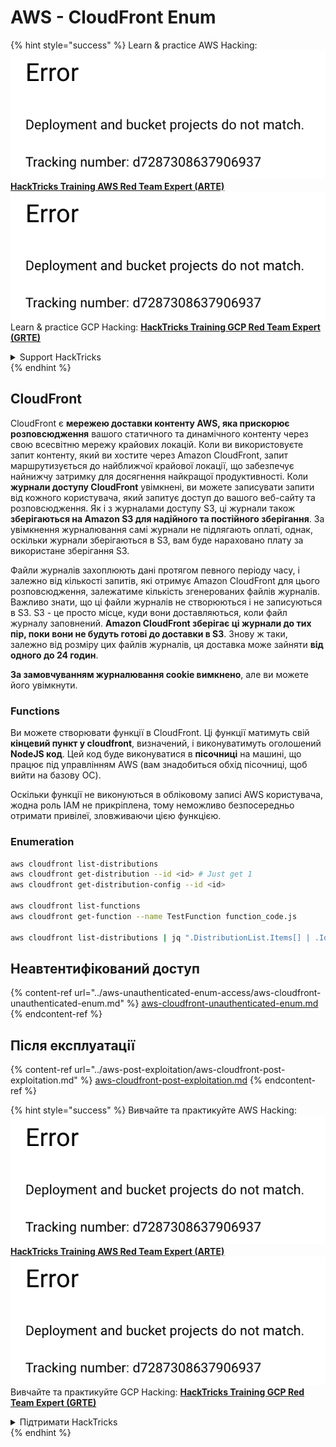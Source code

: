 # AWS - CloudFront Enum

{% hint style="success" %}
Learn & practice AWS Hacking:<img src="../../../.gitbook/assets/image (1) (1).png" alt="" data-size="line">[**HackTricks Training AWS Red Team Expert (ARTE)**](https://training.hacktricks.xyz/courses/arte)<img src="../../../.gitbook/assets/image (1) (1).png" alt="" data-size="line">\
Learn & practice GCP Hacking: <img src="../../../.gitbook/assets/image (2).png" alt="" data-size="line">[**HackTricks Training GCP Red Team Expert (GRTE)**<img src="../../../.gitbook/assets/image (2).png" alt="" data-size="line">](https://training.hacktricks.xyz/courses/grte)

<details>

<summary>Support HackTricks</summary>

* Check the [**subscription plans**](https://github.com/sponsors/carlospolop)!
* **Join the** 💬 [**Discord group**](https://discord.gg/hRep4RUj7f) or the [**telegram group**](https://t.me/peass) or **follow** us on **Twitter** 🐦 [**@hacktricks\_live**](https://twitter.com/hacktricks\_live)**.**
* **Share hacking tricks by submitting PRs to the** [**HackTricks**](https://github.com/carlospolop/hacktricks) and [**HackTricks Cloud**](https://github.com/carlospolop/hacktricks-cloud) github repos.

</details>
{% endhint %}

## CloudFront

CloudFront є **мережею доставки контенту AWS, яка прискорює розповсюдження** вашого статичного та динамічного контенту через свою всесвітню мережу крайових локацій. Коли ви використовуєте запит контенту, який ви хостите через Amazon CloudFront, запит маршрутизується до найближчої крайової локації, що забезпечує найнижчу затримку для досягнення найкращої продуктивності. Коли **журнали доступу CloudFront** увімкнені, ви можете записувати запити від кожного користувача, який запитує доступ до вашого веб-сайту та розповсюдження. Як і з журналами доступу S3, ці журнали також **зберігаються на Amazon S3 для надійного та постійного зберігання**. За увімкнення журналювання самі журнали не підлягають оплаті, однак, оскільки журнали зберігаються в S3, вам буде нараховано плату за використане зберігання S3.

Файли журналів захоплюють дані протягом певного періоду часу, і залежно від кількості запитів, які отримує Amazon CloudFront для цього розповсюдження, залежатиме кількість згенерованих файлів журналів. Важливо знати, що ці файли журналів не створюються і не записуються в S3. S3 - це просто місце, куди вони доставляються, коли файл журналу заповнений. **Amazon CloudFront зберігає ці журнали до тих пір, поки вони не будуть готові до доставки в S3**. Знову ж таки, залежно від розміру цих файлів журналів, ця доставка може зайняти **від одного до 24 годин**.

**За замовчуванням журналювання cookie вимкнено**, але ви можете його увімкнути.

### Functions

Ви можете створювати функції в CloudFront. Ці функції матимуть свій **кінцевий пункт у cloudfront**, визначений, і виконуватимуть оголошений **NodeJS код**. Цей код буде виконуватися в **пісочниці** на машині, що працює під управлінням AWS (вам знадобиться обхід пісочниці, щоб вийти на базову ОС).

Оскільки функції не виконуються в обліковому записі AWS користувача, жодна роль IAM не прикріплена, тому неможливо безпосередньо отримати привілеї, зловживаючи цією функцією.

### Enumeration
```bash
aws cloudfront list-distributions
aws cloudfront get-distribution --id <id> # Just get 1
aws cloudfront get-distribution-config --id <id>

aws cloudfront list-functions
aws cloudfront get-function --name TestFunction function_code.js

aws cloudfront list-distributions | jq ".DistributionList.Items[] | .Id, .Origins.Items[].Id, .Origins.Items[].DomainName, .AliasICPRecordals[].CNAME"
```
## Неавтентифікований доступ

{% content-ref url="../aws-unauthenticated-enum-access/aws-cloudfront-unauthenticated-enum.md" %}
[aws-cloudfront-unauthenticated-enum.md](../aws-unauthenticated-enum-access/aws-cloudfront-unauthenticated-enum.md)
{% endcontent-ref %}

## Після експлуатації

{% content-ref url="../aws-post-exploitation/aws-cloudfront-post-exploitation.md" %}
[aws-cloudfront-post-exploitation.md](../aws-post-exploitation/aws-cloudfront-post-exploitation.md)
{% endcontent-ref %}

{% hint style="success" %}
Вивчайте та практикуйте AWS Hacking:<img src="../../../.gitbook/assets/image (1) (1).png" alt="" data-size="line">[**HackTricks Training AWS Red Team Expert (ARTE)**](https://training.hacktricks.xyz/courses/arte)<img src="../../../.gitbook/assets/image (1) (1).png" alt="" data-size="line">\
Вивчайте та практикуйте GCP Hacking: <img src="../../../.gitbook/assets/image (2).png" alt="" data-size="line">[**HackTricks Training GCP Red Team Expert (GRTE)**<img src="../../../.gitbook/assets/image (2).png" alt="" data-size="line">](https://training.hacktricks.xyz/courses/grte)

<details>

<summary>Підтримати HackTricks</summary>

* Перевірте [**плани підписки**](https://github.com/sponsors/carlospolop)!
* **Приєднуйтесь до** 💬 [**групи Discord**](https://discord.gg/hRep4RUj7f) або [**групи Telegram**](https://t.me/peass) або **слідкуйте** за нами в **Twitter** 🐦 [**@hacktricks\_live**](https://twitter.com/hacktricks\_live)**.**
* **Діліться хакерськими трюками, надсилаючи PR до** [**HackTricks**](https://github.com/carlospolop/hacktricks) та [**HackTricks Cloud**](https://github.com/carlospolop/hacktricks-cloud) репозиторіїв на github.

</details>
{% endhint %}
